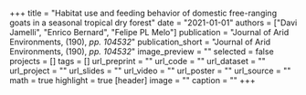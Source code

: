 +++
title = "Habitat use and feeding behavior of domestic free-ranging goats in a seasonal tropical dry forest"
date = "2021-01-01"
authors = ["Davi Jamelli", "Enrico Bernard", "Felipe PL Melo"]
publication = "Journal of Arid Environments, (190), _pp. 104532_"
publication_short = "Journal of Arid Environments, (190), _pp. 104532_"
image_preview = ""
selected = false
projects = []
tags = []
url_preprint = ""
url_code = ""
url_dataset = ""
url_project = ""
url_slides = ""
url_video = ""
url_poster = ""
url_source = ""
math = true
highlight = true
[header]
image = ""
caption = ""
+++
